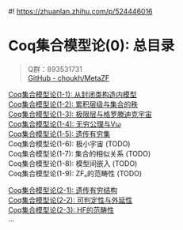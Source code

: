 #! https://zhuanlan.zhihu.com/p/524446016
# Coq集合模型论(0): 总目录

> Q群：893531731  
> [GitHub - choukh/MetaZF](https://github.com/choukh/MetaZF)  

[Coq集合模型论(1-1): 从封闭类构造内模型](https://zhuanlan.zhihu.com/p/518762344)  
[Coq集合模型论(1-2): 累积层级与集合的秩](https://zhuanlan.zhihu.com/p/521339639)  
[Coq集合模型论(1-3): 极限层与格罗滕迪克宇宙](https://zhuanlan.zhihu.com/p/527492919)  
[Coq集合模型论(1-4): 无穷公理与Vω](https://zhuanlan.zhihu.com/p/549892330)  
[Coq集合模型论(1-5): 遗传有穷集](https://zhuanlan.zhihu.com/p/550170696)  
Coq集合模型论(1-6): 极小宇宙 (TODO)  
Coq集合模型论(1-7): 集合的相似关系 (TODO)  
Coq集合模型论(1-8): 模型间嵌入 (TODO)  
Coq集合模型论(1-9): ZFₙ的范畴性 (TODO)  

[Coq集合模型论(2-1): 遗传有穷结构](https://zhuanlan.zhihu.com/p/524194574?)  
[Coq集合模型论(2-2): 可判定性与外延性](https://zhuanlan.zhihu.com/p/524445751)  
[Coq集合模型论(2-3): HF的范畴性](https://zhuanlan.zhihu.com/p/526565639)  
...  
